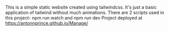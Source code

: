 This is a simple static website created using tailwindcss. It's just a basic application of tailwind without much animations. 
There are 2 scripts used in this project- npm run watch and npm run dev
Project deployed at https://antonnprince.github.io/Manage/
